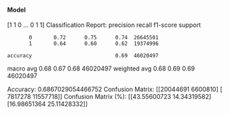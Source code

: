 #### Model
[1 1 0 ... 0 1 1]
Classification Report:
              precision    recall  f1-score   support

           0       0.72      0.75      0.74  26645501
           1       0.64      0.60      0.62  19374996

    accuracy                           0.69  46020497
   macro avg       0.68      0.67      0.68  46020497
weighted avg       0.68      0.69      0.69  46020497

Accuracy: 0.6867029054466752
Confusion Matrix:
[[20044691  6600810]
 [ 7817278 11557718]]
Confusion Matrix (%):
[[43.55600723 14.34319582]
 [16.98651364 25.11428332]]
